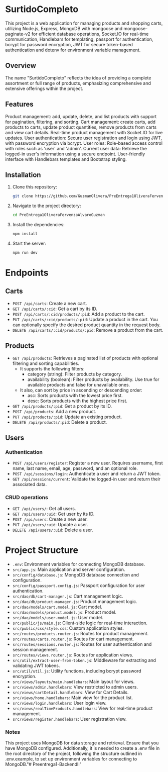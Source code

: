 # SurtidoCompleto

This project is a web application for managing products and shopping carts, utilizing Node.js, Express, MongoDB with mongoose and mongoose-paginate-v2 for efficient database operations, Socket.IO for real-time communication, Handlebars for templating, passport for authentication, bcrypt for password encryption, JWT for secure token-based authentication and dotenv for environment variable management.

## Overview

The name "SurtidoCompleto" reflects the idea of providing a complete assortment or full range of products, emphasizing comprehensive and extensive offerings within the project.

## Features

Product management: add, update, delete, and list products with support for pagination, filtering, and sorting.
Cart management: create carts, add products to carts, update product quantities, remove products from carts and view cart details.
Real-time product management with Socket.IO for live updates.
User authentication: Secure user registration and login using JWT, with password encryption via bcrypt.
User roles: Role-based access control with roles such as 'user' and 'admin'.
Current user data: Retrieve the logged-in user's information using a secure endpoint.
User-friendly interface with Handlebars templates and Bootstrap styling.

## Installation

1. Clone this repository:
   ```bash
   git clone https://github.com/GuzmanOlivera/PreEntrega1OliveraFervenzaAlvaroGuzman.git
   ```

2. Navigate to the project directory:

   ```bash
   cd PreEntrega1OliveraFervenzaAlvaroGuzman
   ```

3. Install the dependencies:

   ```bash
   npm install
   ```

4. Start the server:

   ```bash
   npm run dev
   ```

# Endpoints

## Carts

- `POST /api/carts`: Create a new cart.
- `GET /api/carts/:cid`: Get a cart by its ID.
- `POST /api/carts/:cid/products/:pid`: Add a product to the cart.
- `PUT /api/carts/:cid/products/:pid`: Update a product in the cart. You can optionally specify the desired product quantity in the request body.
- `DELETE /api/carts/:cid/products/:pid`: Remove a product from the cart.

## Products

- `GET /api/products`: Retrieves a paginated list of products with optional filtering and sorting capabilities.
  - It supports the following filters:
    - category (string): Filter products by category.
    - availability (boolean): Filter products by availability. Use true for available products and false for unavailable ones.
  - It also, can sort by price in ascending or descending order:
    -  asc: Sorts products with the lowest price first. 
    -  desc: Sorts products with the highest price first.
- `GET /api/products/:pid`: Get a product by its ID.
- `POST /api/products`: Add a new product.
- `PUT /api/products/:pid`: Update an existing product.
- `DELETE /api/products/:pid`: Delete a product.

## Users

### Authentication

- `POST /api/users/register`: Register a new user. Requires username, first name, last name, email, age, password, and an optional role.
- `POST /api/sessions/login`: Authenticate a user and return a JWT token.
- `GET /api/sessions/current`: Validate the logged-in user and return their associated data.

### CRUD operations

- `GET /api/users/`: Get all users.
- `GET /api/users/:uid`: Get user by its ID.
- `POST /api/users`: Create a new user.
- `PUT /api/users/:uid`: Update a user.
- `DELETE /api/users/:uid`: Delete a user.

# Project Structure

- `.env`: Environment variables for connecting MongoDB database.
- `src/app.js`: Main application and server configuration.
- `src/config/database.js`: MongoDB database connection and configuration.
- `src/config/passport.config.js`: Passport configuration for user authentication.
- `src/dao/db/cart-manager.js`: Cart management logic.
- `src/dao/db/product-manager.js`: Product management logic.
- `src/dao/models/cart.model.js`: Cart model.
- `src/dao/models/product.model.js`: Product model.
- `src/dao/models/user.model.js`: User model.
- `src/public/js/main.js`: Client-side logic for real-time interaction.
- `src/public/css/style.css`: Custom application styles.
- `src/routes/products.router.js`: Routes for product management.
- `src/routes/carts.router.js`: Routes for cart management.
- `src/routes/sessions.router.js`: Routes for user authentication and session management.
- `src/routes/views.router.js`: Routes for application views.
- `src/util/extract-user-from-token.js`: Middleware for extracting and validating JWT tokens.
- `src/util/util.js`: Utility functions, including bcrypt password encryption.
- `src/views/layouts/main.handlebars`: Main layout for views.
- `src/views/admin.handlebars`: View restricted to admin users.
- `src/views/cartDetail.handlebars`: View for Cart Details.
- `src/views/home.handlebars`: Main view for the product list.
- `src/views/login.handlebars`: User login view.
- `src/views/realTimeProducts.handlebars`: View for real-time product management.
- `src/views/register.handlebars`: User registration view.

### Notes

This project uses MongoDB for data storage and retrieval. Ensure that you have MongoDB configured. Additionally, it is needed to create a .env file in the root directory of the project, following the structure outlined in .env.example, to set up environment variables for connecting to MongoDB."# Preentrega1-BackendII" 
